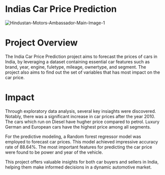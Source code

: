 # Indias Car Price Prediction
![Hindustan-Motors-Ambassador-Main-Image-1](https://github.com/kkalikota/India-Car-Price-Prediction/assets/165453034/2c93202b-7774-455c-a477-6c2a9d992886)
# Project Overview
The India Car Price Prediction project aims to forecast the prices of cars in India, by leveraging a dataset containing essential car features such as brand, year, engine, fuletype, mileage, ownertype, and segment. The project also aims to find out the set of variables that has most impact on the car price.

# Impact
Through exploratory data analysis, several key insiaghts were discovered. Notably, there was a significant increase in car prices after the year 2010. The cars which run on Diesel have hugher price compared to petrol. Luxury German and European cars have the highest price among all segments.

For the predictive modeling, a Random forest regressor model was employed to forecast car prices. This model achieved impressive accuracy rate of 88.64%. The most important features for predicting the car price were found to be power and year of the vehicle.

This project offers valuable insights for both car buyers and sellers in India, helping them make informed decisions in a dynamic automotive market.
